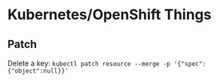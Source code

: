 # Kubernetes/OpenShift Things

## Patch

Delete a key: `kubectl patch resource --merge -p '{"spec":{"object":null}}'`
